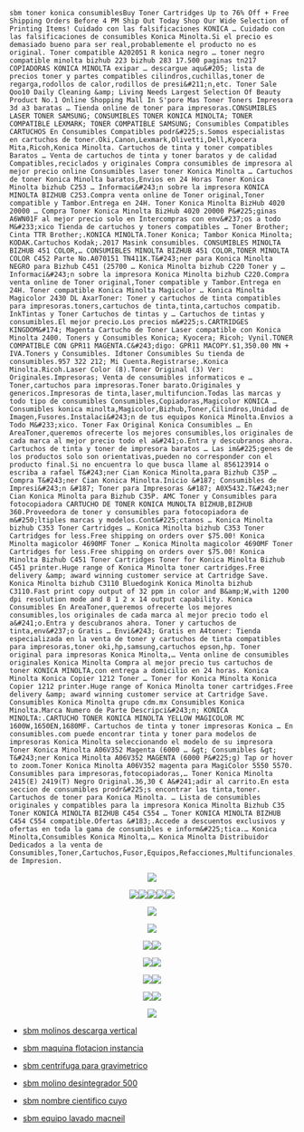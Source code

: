 
```
sbm toner konica consumiblesBuy Toner Cartridges Up to 76% Off + Free Shipping Orders Before 4 PM Ship Out Today Shop Our Wide Selection of Printing Items! Cuidado con las falsificaciones KONICA … Cuidado con las falsificaciones de consumibles Konica Minolta.Si el precio es demasiado bueno para ser real,probablemente el producto no es original. Toner compatible A202051 R konica negro … toner negro compatible minolta bizhub 223 bizhub 283 17.500 paginas tn217 COPIADORAS KONICA MINOLTA exipar … descargue aqu&#205; lista de precios toner y partes compatibles cilindros,cuchillas,toner de regarga,rodollos de calor,rodillos de presi&#211;n,etc. Toner Sale Qoo10 Daily Cleaning &amp; Living Needs Largest Selection Of Beauty Product No.1 Online Shopping Mall In S'pore Mas Toner Toners Impresora 3d a3 baratas … Tienda online de toner para impresoras.CONSUMIBLES LASER TONER SAMSUNG; CONSUMIBLES TONER KONICA MINOLTA; TONER COMPATIBLE LEXMARK; TONER COMPATIBLE SAMSUNG; Consumibles Compatibles CARTUCHOS En Consumibles Compatibles podr&#225;s.Somos especialistas en cartuchos de toner.Oki,Canon,Lexmark,Olivetti,Dell,Kyocera Mita,Ricoh,Konica Minolta. Cartuchos de tinta y toner compatibles Baratos … Venta de cartuchos de tinta y toner baratos y de calidad Compatibles,reciclados y originales Compra consumibles de impresora al mejor precio online Consumibles laser toner Konica Minolta … Cartuchos de toner Konica Minolta baratos,Envios en 24 Horas Toner Konica Minolta bizhub C253 … Informaci&#243;n sobre la impresora KONICA MINOLTA BIZHUB C253.Compra venta online de Toner original,Toner compatible y Tambor.Entrega en 24H. Toner Konica Minolta BizHub 4020 20000 … Compra Toner Konica Minolta BizHub 4020 20000 P&#225;ginas A6WN01F al mejor precio solo en Intercompras con env&#237;os a todo M&#233;xico Tienda de cartuchos y toners compatibles … Toner Brother; Cinta TTR Brother;.KONICA MINOLTA.Toner Konica; Tambor Konica Minolta; KODAK.Cartuchos Kodak;.2017 Masink consumibles. CONSUMIBLES MINOLTA BIZHUB 451 COLOR,… CONSUMIBLES MINOLTA BIZHUB 451 COLOR,TONER MINOLTA COLOR C452 Parte No.A070151 TN411K.T&#243;ner para Konica Minolta NEGRO para Bizhub C451 (25700 … Konica Minolta bizhub C220 Toner y … Informaci&#243;n sobre la impresora Konica Minolta bizhub C220.Compra venta online de Toner original,Toner compatible y Tambor.Entrega en 24H. Toner compatible Konica Minolta Magicolor … Konica Minolta Magicolor 2430 DL AxarToner: Toner y cartuchos de tinta compatibles para impresoras.toners,cartuchos de tinta,tinta,cartuchos compatib. InkTintas y Toner Cartuchos de tintas y … Cartuchos de tintas y consumibles.El mejor precio.Los precios m&#225;s.CARTRIDGES KINGDOM&#174; Magenta Cartucho de Toner Laser compatible con Konica Minolta 2400. Toners y Consumibles Konica; Kyocera; Ricoh; Vynil.TONER COMPATIBLE CON GPR11 MAGENTA.C&#243;digo: GPR11 MACOPY.$1,350.00 MN + IVA.Toners y Consumibles. Idtoner Consumibles Su tienda de consumibles.957 322 212; Mi Cuenta.Registrarse;.Konica Minolta.Ricoh.Laser Color (8).Toner Original (3) Ver: Originales.Impresoras; Venta de consumibles informaticos e … Toner,cartuchos para impresoras.Toner barato.Originales y genericos.Impresoras de tinta,laser,multifuncion.Todas las marcas y todo tipo de consumibles Consumibles,Copiadoras,Magicolor KONICA … Consumibles konica minolta,Magicolor,Bizhub,Toner,Cilindros,Unidad de Imagen,Fusores.Instalaci&#243;n de tus equipos Konica Minolta.Envios a Todo M&#233;xico. Toner Fax Original Konica Consumibles … En AreaToner,queremos ofrecerte los mejores consumibles,los originales de cada marca al mejor precio todo el a&#241;o.Entra y descubranos ahora. Cartuchos de tinta y toner de impresora baratos … Las im&#225;genes de los productos solo son orientativas,pueden no corresponder con el producto final.Si no encuentra lo que busca llame al 856123914 o escriba a rafael T&#243;ner Cian Konica Minolta,para Bizhub C35P … Compra T&#243;ner Cian Konica Minolta.Inicio &#187; Consumibles de Impresi&#243;n &#187; Toner para Impresoras &#187; A0X5432.T&#243;ner Cian Konica Minolta para Bizhub C35P. AMC Toner y Consumibles para fotocopiadora CARTUCHO DE TONER KONICA MUNOLTA BIZHUB,BIZHUB 360.Proveedora de toner y consumibles para fotocopiadora de m&#250;ltiples marcas y modelos.Cont&#225;ctanos … Konica Minolta bizhub C353 Toner Cartridges … Konica Minolta bizhub C353 Toner Cartridges for less.Free shipping on orders over $75.00! Konica Minolta magicolor 4690MF Toner … Konica Minolta magicolor 4690MF Toner Cartridges for less.Free shipping on orders over $75.00! Konica Minolta Bizhub C451 Toner Cartridges Toner for Konica Minolta Bizhub C451 printer.Huge range of Konica Minolta toner cartridges.Free delivery &amp; award winning customer service at Cartridge Save. Konica Minolta bizhub C3110 Bluedogink Konica Minolta bizhub C3110.Fast print copy output of 32 ppm in color and B&amp;W,with 1200 dpi resolution mode and 8 1 2 x 14 output capability. Konica Consumibles En AreaToner,queremos ofrecerte los mejores consumibles,los originales de cada marca al mejor precio todo el a&#241;o.Entra y descubranos ahora. Toner y cartuchos de tinta,env&#237;o Gratis … Envi&#243; Gratis en A4toner: Tienda especializada en la venta de toner y cartuchos de tinta compatibles para impresoras,toner oki,hp,samsung,cartuchos epson,hp. Toner original para impresoras Konica Minolta,… Venta online de consumibles originales Konica Minolta Compra al mejor precio tus cartuchos de toner KONICA MINOLTA,con entrega a domicilio en 24 horas. Konica Minolta Konica Copier 1212 Toner … Toner for Konica Minolta Konica Copier 1212 printer.Huge range of Konica Minolta toner cartridges.Free delivery &amp; award winning customer service at Cartridge Save. Consumibles Konica Minolta grupo cdm.mx Consumibles Konica Minolta.Marca Numero de Parte Descripci&#243;n; KONICA MINOLTA:.CARTUCHO TONER KONICA MINOLTA YELLOW MAGICOLOR MC 1600W,1650EN,1680MF. Cartuchos de tinta y toner impresoras Konica … En consumibles.com puede encontrar tinta y toner para modelos de impresoras Konica Minolta seleccionando el modelo de su impresora Toner Konica Minolta A06V352 Magenta (6000 … &gt; Consumibles &gt; T&#243;ner Konica Minolta A06V352 MAGENTA (6000 P&#225;g) Tap or hover to zoom.Toner Konica Minolta A06V352 magenta para MagiColor 5550 5570. Consumibles para impresoras,fotocopiadoras,… Toner Konica Minolta 2415(E) 2419(T) Negro Original.36,30 € A&#241;adir al carrito.En esta seccion de consumibles prodr&#225;s encontrar las tinta,toner. Cartuchos de toner para Konica Minolta. … Lista de consumibles originales y compatibles para la impresora Konica Minolta Bizhub C35 Toner KONICA MINOLTA BIZHUB C454 C554 … Toner KONICA MINOLTA BIZHUB C454 C554 compatible.Ofertas &#183;.Accede a descuentos exclusivos y ofertas en toda la gama de consumibles e inform&#225;tica.… Konica Minolta,Consumibles Konica Minolta,… Konica Minolta Distribuidor Dedicados a la venta de Consumibles,Toner,Cartuchos,Fusor,Equipos,Refacciones,Multifuncionales,Copiadoras,Soluciones de Impresion. 
```

<div align="center">

<a href="https://es-crusher.shibang-china.com/github&k=sbm+toner+konica+consumibles"><img src="https://static.shibang-china.com/es/crusher/logo.jpg"></a>

<a href="https://es-crusher.shibang-china.com/github&k=sbm+toner+konica+consumibles"><img src="https://static.shibang-china.com/es/crusher/index.jpg"></a><a href="https://es-crusher.shibang-china.com/material.htmlgithub&k=sbm+toner+konica+consumibles"><img src="https://static.shibang-china.com/es/crusher/material.jpg"></a><a href="https://es-crusher.shibang-china.com/application.htmlgithub&k=sbm+toner+konica+consumibles"><img src="https://static.shibang-china.com/es/crusher/application.jpg"></a><a href="https://es-crusher.shibang-china.com/aboutus.htmlgithub&k=sbm+toner+konica+consumibles"><img src="https://static.shibang-china.com/es/crusher/aboutus.jpg"></a><a href="https://es-crusher.shibang-china.com/contact.htmlgithub&k=sbm+toner+konica+consumibles"><img src="https://static.shibang-china.com/es/crusher/contact.jpg"></a>

<a href="https://es-crusher.shibang-china.com/github&k=sbm+toner+konica+consumibles"><img src="https://static.shibang-china.com/es/crusher/banner.jpg"></a>

<a href="https://swt.shibang-china.com/github&k=sbm+toner+konica+consumibles"><img src="https://static.shibang-china.com/es/crusher/text.jpg"></a>

<a href="https://swt.shibang-china.com/github&k=sbm+toner+konica+consumibles"><img src="https://static.shibang-china.com/es/crusher/chat.jpg"></a><a href="https://es-crusher.shibang-china.com/contact.htmlgithub&k=sbm+toner+konica+consumibles"><img src="https://static.shibang-china.com/es/crusher/message.jpg"></a>

<a href="https://es-crusher.shibang-china.com/products/pe.htmlgithub&k=sbm+toner+konica+consumibles"><img src="https://static.shibang-china.com/es/crusher/pe.jpg"></a><a href="https://es-crusher.shibang-china.com/products/pf.htmlgithub&k=sbm+toner+konica+consumibles"><img src="https://static.shibang-china.com/es/crusher/pf.jpg"></a>

<a href="https://es-crusher.shibang-china.com/products/hpt.htmlgithub&k=sbm+toner+konica+consumibles"><img src="https://static.shibang-china.com/es/crusher/hpt.jpg"></a><a href="https://es-crusher.shibang-china.com/products/vsi.htmlgithub&k=sbm+toner+konica+consumibles"><img src="https://static.shibang-china.com/es/crusher/vsi.jpg"></a>

<a href="https://es-crusher.shibang-china.com/products/klv.htmlgithub&k=sbm+toner+konica+consumibles"><img src="https://static.shibang-china.com/es/crusher/klv.jpg"></a><a href="https://es-crusher.shibang-china.com/products/portable.htmlgithub&k=sbm+toner+konica+consumibles"><img src="https://static.shibang-china.com/es/crusher/portable.jpg"></a>

<a href="https://swt.shibang-china.com/github&k=sbm+toner+konica+consumibles"><img src="https://static.shibang-china.com/es/crusher/case.jpg"></a>

</div>


* [sbm molinos descarga vertical](sbm%20molinos%20descarga%20vertical.md)

* [sbm maquina flotacion instancia](sbm%20maquina%20flotacion%20instancia.md)

* [sbm centrifuga para gravimetrico](sbm%20centrifuga%20para%20gravimetrico.md)

* [sbm molino desintegrador 500](sbm%20molino%20desintegrador%20500.md)

* [sbm nombre cientifico cuyo](sbm%20nombre%20cientifico%20cuyo.md)

* [sbm equipo lavado macneil](sbm%20equipo%20lavado%20macneil.md)